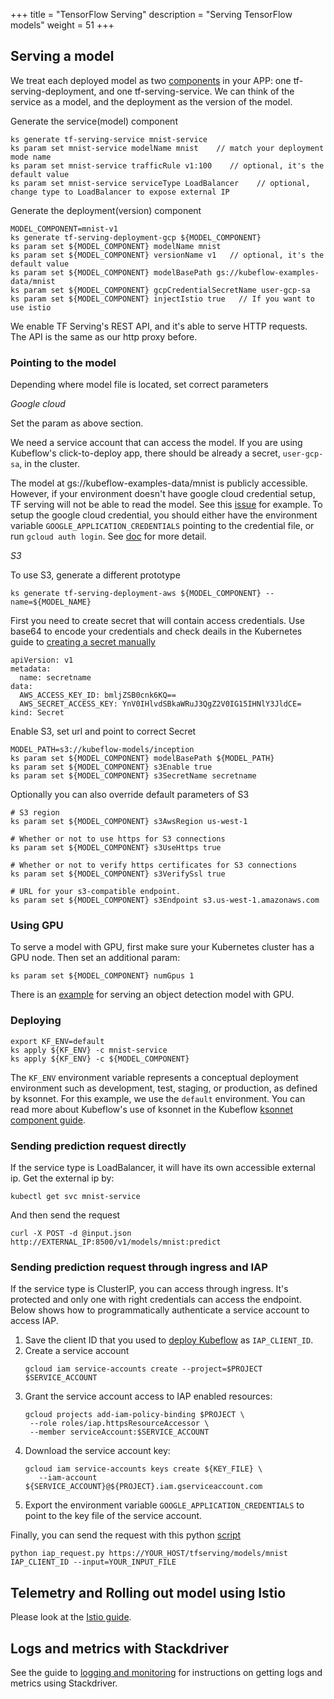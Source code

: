 +++
title = "TensorFlow Serving"
description = "Serving TensorFlow models"
weight = 51
+++

## Serving a model

We treat each deployed model as two [components](https://ksonnet.io/docs/tutorial#2-generate-and-deploy-an-app-component)
in your APP: one tf-serving-deployment, and one tf-serving-service.
We can think of the service as a model, and the deployment as the version of the model.

Generate the service(model) component

```
ks generate tf-serving-service mnist-service
ks param set mnist-service modelName mnist    // match your deployment mode name
ks param set mnist-service trafficRule v1:100    // optional, it's the default value
ks param set mnist-service serviceType LoadBalancer    // optional, change type to LoadBalancer to expose external IP
```

Generate the deployment(version) component

```
MODEL_COMPONENT=mnist-v1
ks generate tf-serving-deployment-gcp ${MODEL_COMPONENT}
ks param set ${MODEL_COMPONENT} modelName mnist
ks param set ${MODEL_COMPONENT} versionName v1   // optional, it's the default value
ks param set ${MODEL_COMPONENT} modelBasePath gs://kubeflow-examples-data/mnist
ks param set ${MODEL_COMPONENT} gcpCredentialSecretName user-gcp-sa
ks param set ${MODEL_COMPONENT} injectIstio true   // If you want to use istio
```

We enable TF Serving's REST API, and it's able to serve HTTP requests. The API is the same as our http proxy before.

### Pointing to the model
Depending where model file is located, set correct parameters

*Google cloud*

Set the param as above section.

We need a service account that can access the model.
If you are using Kubeflow's click-to-deploy app, there should be already a secret, `user-gcp-sa`, in the cluster.

The model at gs://kubeflow-examples-data/mnist is publicly accessible. However, if your environment doesn't
have google cloud credential setup, TF serving will not be able to read the model.
See this [issue](https://github.com/kubeflow/kubeflow/issues/621) for example.
To setup the google cloud credential, you should either have the environment variable
`GOOGLE_APPLICATION_CREDENTIALS` pointing to the credential file, or run `gcloud auth login`.
See [doc](https://cloud.google.com/docs/authentication/) for more detail.

*S3*

To use S3, generate a different prototype
```
ks generate tf-serving-deployment-aws ${MODEL_COMPONENT} --name=${MODEL_NAME}
```

First you need to create secret that will contain access credentials. Use base64 to encode your credentials and check deails in the Kubernetes guide to [creating a secret manually](https://kubernetes.io/docs/concepts/configuration/secret/#creating-a-secret-manually)
```
apiVersion: v1
metadata:
  name: secretname
data:
  AWS_ACCESS_KEY_ID: bmljZSB0cnk6KQ==
  AWS_SECRET_ACCESS_KEY: YnV0IHlvdSBkaWRuJ3QgZ2V0IG15IHNlY3JldCE=
kind: Secret
```

Enable S3, set url and point to correct Secret

```
MODEL_PATH=s3://kubeflow-models/inception
ks param set ${MODEL_COMPONENT} modelBasePath ${MODEL_PATH}
ks param set ${MODEL_COMPONENT} s3Enable true
ks param set ${MODEL_COMPONENT} s3SecretName secretname
```

Optionally you can also override default parameters of S3

```
# S3 region
ks param set ${MODEL_COMPONENT} s3AwsRegion us-west-1

# Whether or not to use https for S3 connections
ks param set ${MODEL_COMPONENT} s3UseHttps true

# Whether or not to verify https certificates for S3 connections
ks param set ${MODEL_COMPONENT} s3VerifySsl true

# URL for your s3-compatible endpoint.
ks param set ${MODEL_COMPONENT} s3Endpoint s3.us-west-1.amazonaws.com
```

### Using GPU
To serve a model with GPU, first make sure your Kubernetes cluster has a GPU node. Then set an additional param:
```
ks param set ${MODEL_COMPONENT} numGpus 1
```
 There is an [example](https://github.com/kubeflow/examples/blob/master/object_detection/tf_serving_gpu.md)
for serving an object detection model with GPU.

### Deploying

```
export KF_ENV=default
ks apply ${KF_ENV} -c mnist-service
ks apply ${KF_ENV} -c ${MODEL_COMPONENT}
```

The `KF_ENV` environment variable represents a conceptual deployment environment 
such as development, test, staging, or production, as defined by 
ksonnet. For this example, we use the `default` environment.
You can read more about Kubeflow's use of ksonnet in the Kubeflow 
[ksonnet component guide](/docs/components/ksonnet/).

### Sending prediction request directly
If the service type is LoadBalancer, it will have its own accessible external ip.
Get the external ip by:

```
kubectl get svc mnist-service
```

And then send the request

```
curl -X POST -d @input.json http://EXTERNAL_IP:8500/v1/models/mnist:predict
```

### Sending prediction request through ingress and IAP
If the service type is ClusterIP, you can access through ingress.
It's protected and only one with right credentials can access the endpoint.
Below shows how to programmatically authenticate a service account to access IAP.

1. Save the client ID that you used to 
  [deploy Kubeflow](/docs/gke/deploy/) as `IAP_CLIENT_ID`.
2. Create a service account
   ```
   gcloud iam service-accounts create --project=$PROJECT $SERVICE_ACCOUNT
   ```
3. Grant the service account access to IAP enabled resources:
   ```
   gcloud projects add-iam-policy-binding $PROJECT \
    --role roles/iap.httpsResourceAccessor \
    --member serviceAccount:$SERVICE_ACCOUNT
   ```
4. Download the service account key:
   ```
   gcloud iam service-accounts keys create ${KEY_FILE} \
      --iam-account ${SERVICE_ACCOUNT}@${PROJECT}.iam.gserviceaccount.com
   ```
5. Export the environment variable `GOOGLE_APPLICATION_CREDENTIALS` to point to the key file of the service account.

Finally, you can send the request with this python
[script](https://github.com/kubeflow/kubeflow/blob/master/docs/gke/iap_request.py)

```
python iap_request.py https://YOUR_HOST/tfserving/models/mnist IAP_CLIENT_ID --input=YOUR_INPUT_FILE
```

## Telemetry and Rolling out model using Istio

Please look at the [Istio guide](/docs/components/istio/).

## Logs and metrics with Stackdriver
See the guide to [logging and monitoring](/docs/gke/monitoring/) 
for instructions on getting logs and metrics using Stackdriver.
